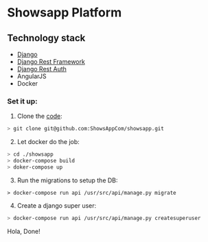 # Showsapp Platform


## Technology stack
 * [Django](https://www.djangoproject.com/)
 * [Django Rest Framework](http://www.django-rest-framework.org/)
 * [Django Rest Auth](http://django-rest-auth.readthedocs.io/en/latest/index.html)
 * AngularJS
 * Docker

### Set it up: 

1. Clone the [code](https://github.com/ShowsAppCo/showsapp):
```bash
> git clone git@github.com:ShowsAppCom/showsapp.git
```

2. Let docker do the job:
```bash
> cd ./showsapp
> docker-compose build
> doker-compose up
```
3. Run the migrations to setup the DB:
```
> docker-compose run api /usr/src/api/manage.py migrate
```

4. Create a django super user:
```bash
> docker-compose run api /usr/src/api/manage.py createsuperuser
```


Hola, Done!
